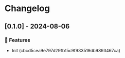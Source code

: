 # Changelog
## [0.1.0] - 2024-08-06

### :rocket: Features

- Init (cbcd5cea9e797d29fb15c9f933519db9893467ca)

